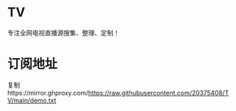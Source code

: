 # TV
专注全网电视直播源搜集、整理、定制！
# 订阅地址
复制https://mirror.ghproxy.com/https://raw.githubusercontent.com/20375408/TV/main/demo.txt
